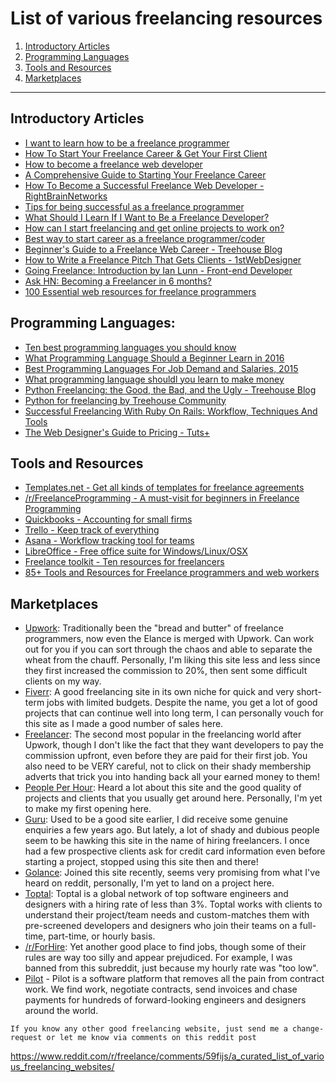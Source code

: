 # List of various freelancing resources

1. [Introductory Articles](#introductory-articles)
2. [Programming Languages](#programming-languages)
3. [Tools and Resources](#tools-and-resources)
4. [Marketplaces](#marketplaces)

---

## Introductory Articles

- [I want to learn how to be a freelance programmer](http://programmers.stackexchange.com/questions/25458/what-to-learn-to-become-freelancer)
- [How To Start Your Freelance Career & Get Your First Client](http://brentgalloway.me/how-to-start-your-freelance-career-get-your-first-client)
- [How to become a freelance web developer](http://blog.careerfoundry.com/web-development/freelance-web-developer/)
- [A Comprehensive Guide to Starting Your Freelance Career](http://business.tutsplus.com/articles/a-comprehensive-guide-to-starting-your-freelance-career--fsw-14)
- [How To Become a Successful Freelance Web Developer - RightBrainNetworks](http://www.rightbrainnetworks.com/blog/how-to-become-a-successful-freelance-web-developer-and-not-kill-your-career/)
- [Tips for being successful as a freelance programmer](http://www.sololearn.com/Blog/16/tips-for-being-successful-as-a-freelance-programmer/)
- [What Should I Learn If I Want to Be a Freelance Developer?](http://learntocodewith.me/advice/freelance-developer/)
- [How can I start freelancing and get online projects to work on?](http://freelancing.stackexchange.com/questions/707/how-can-i-start-freelancing-and-get-online-projects-to-work-on)
- [Best way to start career as a freelance programmer/coder](https://www.quora.com/What-is-the-best-way-to-start-a-freelance-career-as-a-programmer-coder-software-developer)
- [Beginner's Guide to a Freelance Web Career - Treehouse Blog](http://blog.teamtreehouse.com/beginners-guide-freelance-web-career)
- [How to Write a Freelance Pitch That Gets Clients - 1stWebDesigner](http://1stwebdesigner.com/write-a-freelance-pitch-that-gets-clients/)
- [Going Freelance: Introduction by Ian Lunn - Front-end Developer](http://ianlunn.co.uk/articles/introduction/)
- [Ask HN: Becoming a Freelancer in 6 months?](https://news.ycombinator.com/item?id=5945865)
- [100 Essential web resources for freelance programmers](http://www.studyweb.com/100-essential-web-resources-for-freelance-programmers/)

## Programming Languages:

- [Ten best programming languages you should know](https://www.devsaran.com/blog/10-best-programming-languages-2015-you-should-know)
- [What Programming Language Should a Beginner Learn in 2016](https://www.codementor.io/learn-programming/beginner-programming-language-job-salary-community)
- [Best Programming Languages For Job Demand and Salaries, 2015](https://www.sitepoint.com/best-programming-language-learn-2015-job-demand-salaries/)
- [What programming language shouldl you learn to make money](http://devcodehack.com/which-programming-language-should-you-learn-to-make-money/)
- [Python Freelancing: the Good, the Bad, and the Ugly - Treehouse Blog](http://blog.teamtreehouse.com/python-freelancing-good-bad-ugly)
- [Python for freelancing by Treehouse Community](https://teamtreehouse.com/community/python-for-freelancing)
- [Successful Freelancing With Ruby On Rails: Workflow, Techniques And Tools](https://www.smashingmagazine.com/2010/10/successful-freelancing-with-ruby-on-rails-workflow-techniques-and-tools/)
- [The Web Designer's Guide to Pricing - Tuts+](http://webdesign.tutsplus.com/articles/the-web-designers-guide-to-pricing--webdesign-2969)

## Tools and Resources

- [Templates.net - Get all kinds of templates for freelance agreements](https://www.template.net/)
- [/r/FreelanceProgramming - A must-visit for beginners in Freelance Programming](https://www.reddit.com/r/FreelanceProgramming)
- [Quickbooks - Accounting for small firms](http://quickbooks.intuit.com/)
- [Trello - Keep track of everything](https://trello.com/)
- [Asana - Workflow tracking tool for teams](https://asana.com/)
- [LibreOffice - Free office suite for Windows/Linux/OSX](https://www.libreoffice.org/)
- [Freelance toolkit - Ten resources for freelancers](https://www.sitepoint.com/freelance-toolkit/)
- [85+ Tools and Resources for Freelance programmers and web workers](http://mashable.com/2009/03/03/freelance/)

## Marketplaces

- [Upwork](https://www.upwork.com): Traditionally been the "bread and butter" of freelance programmers, now even the Elance is merged with Upwork. Can work out for you if you can sort through the chaos and able to separate the wheat from the chauff. Personally, I'm liking this site less and less since they first increased the commission to 20%, then sent some difficult clients on my way.
- [Fiverr](https://www.fiverr.com): A good freelancing site in its own niche for quick and very short-term jobs with limited budgets. Despite the name, you get a lot of good projects that can continue well into long term, I can personally vouch for this site as I made a good number of sales here.
- [Freelancer](https://www.freelancer.com): The second most popular in the freelancing world after Upwork, though I don't like the fact that they want developers to pay the commission upfront, even before they are paid for their first job. You also need to be VERY careful, not to click on their shady membership adverts that trick you into handing back all your earned money to them!
- [People Per Hour](http://www.peopleperhour.com): Heard a lot about this site and the good quality of projects and clients that you usually get around here. Personally, I'm yet to make my first opening here.
- [Guru](http://www.guru.com): Used to be a good site earlier, I did receive some genuine enquiries a few years ago. But lately, a lot of shady and dubious people seem to be hawking this site in the name of hiring freelancers. I once had a few prospective clients ask for credit card information even before starting a project, stopped using this site then and there!
- [Golance](https://golance.com): Joined this site recently, seems very promising from what I've heard on reddit, personally, I'm yet to land on a project here.
- [Toptal](https://www.toptal.com/#expect-top-tier-devs): Toptal is a global network of top software engineers and designers with a hiring rate of less than 3%. Toptal works with clients to understand their project/team needs and custom-matches them with pre-screened developers and designers who join their teams on a full-time, part-time, or hourly basis.
- [/r/ForHire](http://www.reddit.com/r/ForHire): Yet another good place to find jobs, though some of their rules are way too silly and appear prejudiced. For example, I was banned from this subreddit, just because my hourly rate was "too low".
- [Pilot](https://pilot.co) - Pilot is a software platform that removes all the pain from contract work. We find work, negotiate contracts, send invoices and chase payments for hundreds of forward-looking engineers and designers around the world.


`If you know any other good freelancing website, just send me a change-request or let me know via comments on this reddit post`

https://www.reddit.com/r/freelance/comments/59fijs/a_curated_list_of_various_freelancing_websites/
